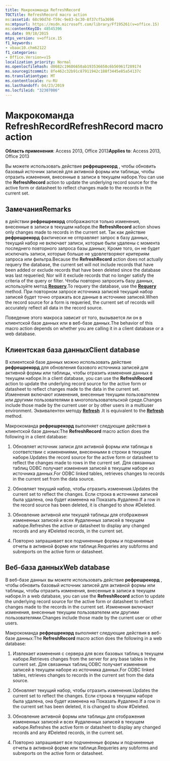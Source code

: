 ```yaml
---
title: Макрокоманда RefreshRecord
TOCTitle: RefreshRecord macro action
ms:assetid: 68c90d7d-f59c-9e83-bc30-8f37cf5a3696
ms:mtpsurl: https://msdn.microsoft.com/library/Ff195261(v=office.15)
ms:contentKeyID: 48545396
ms.date: 09/18/2015
mtps_version: v=office.15
f1_keywords:
- vbaac10.chm62122
f1_categories:
- Office.Version=v15
localization_priority: Normal
ms.openlocfilehash: d8682c19686650ab193536658c6b56961f289174
ms.sourcegitcommit: 8fe462c32b91c87911942c188f3445e85a54137c
ms.translationtype: MT
ms.contentlocale: ru-RU
ms.lasthandoff: 04/23/2019
ms.locfileid: "32307086"
---
```

# <a name="refreshrecord-macro-action"></a><span data-ttu-id="d5ee6-102">Макрокоманда RefreshRecord</span><span class="sxs-lookup"><span data-stu-id="d5ee6-102">RefreshRecord macro action</span></span>


<span data-ttu-id="d5ee6-103">**Область применения**: Access 2013, Office 2013</span><span class="sxs-lookup"><span data-stu-id="d5ee6-103">**Applies to**: Access 2013, Office 2013</span></span>

<span data-ttu-id="d5ee6-104">Вы можете использовать действие **рефрешрекорд** , чтобы обновить базовый источник записей для активной формы или таблицы, чтобы отразить изменения, внесенные в записи в текущем наборе.</span><span class="sxs-lookup"><span data-stu-id="d5ee6-104">You can use the **RefreshRecord** action to update the underlying record source for the active form or datasheet to reflect changes made to the records in the current set.</span></span>

## <a name="remarks"></a><span data-ttu-id="d5ee6-105">Замечания</span><span class="sxs-lookup"><span data-stu-id="d5ee6-105">Remarks</span></span>

<span data-ttu-id="d5ee6-106">в действии **рефрешрекорд** отображаются только изменения, внесенные в записи в текущем наборе.</span><span class="sxs-lookup"><span data-stu-id="d5ee6-106">the **RefreshRecord** action shows only changes made to records in the current set.</span></span> <span data-ttu-id="d5ee6-107">Так как действие **рефрешрекорд** фактически не отправляет запрос в базу данных, текущий набор не включает записи, которые были удалены с момента последнего повторного запроса базы данных; Кроме того, он не будет исключать записи, которые больше не удовлетворяют критериям запроса или фильтра.</span><span class="sxs-lookup"><span data-stu-id="d5ee6-107">Because the **RefreshRecord** action does not actually requery the database, the current set will not include records that have been added or exclude records that have been deleted since the database was last requeried; Nor will it exclude records that no longer satisfy the criteria of the query or filter.</span></span> <span data-ttu-id="d5ee6-108">Чтобы повторно запросить базу данных, используйте метод **[Requery](requery-macro-action.md)**.</span><span class="sxs-lookup"><span data-stu-id="d5ee6-108">To requery the database, use the **[Requery](requery-macro-action.md)** method.</span></span> <span data-ttu-id="d5ee6-109">При повторном запросе источника записей текущий набор записей будет точно отражать все данные в источнике записей.</span><span class="sxs-lookup"><span data-stu-id="d5ee6-109">When the record source for a form is requeried, the current set of records will accurately reflect all data in the record source.</span></span>

<span data-ttu-id="d5ee6-110">Поведение этого макроса зависит от того, вызывается ли он в клиентской базе данных или в веб-базе данных.</span><span class="sxs-lookup"><span data-stu-id="d5ee6-110">The behavior of this macro action depends on whether you are calling it in a client database or a web database.</span></span>

## <a name="client-database"></a><span data-ttu-id="d5ee6-111">Клиентская база данных</span><span class="sxs-lookup"><span data-stu-id="d5ee6-111">Client database</span></span>

<span data-ttu-id="d5ee6-112">В клиентской базе данных можно использовать действие **рефрешрекорд** для обновления базового источника записей для активной формы или таблицы, чтобы отразить изменения данных в текущем наборе.</span><span class="sxs-lookup"><span data-stu-id="d5ee6-112">In a client database, you can use the **RefreshRecord** action to update the underlying record source for the active form or datasheet to reflect changes made to the data in the current set.</span></span> <span data-ttu-id="d5ee6-113">Изменения включают изменения, внесенные текущим пользователем или другими пользователями в многопользовательской среде.</span><span class="sxs-lookup"><span data-stu-id="d5ee6-113">Changes include those made by the current user or by other users in a multiuser environment.</span></span> <span data-ttu-id="d5ee6-114">Эквивалентен методу **[Refresh](https://docs.microsoft.com/office/vba/api/Access.Form.Refresh)** .</span><span class="sxs-lookup"><span data-stu-id="d5ee6-114">It is equivalent to the **[Refresh](https://docs.microsoft.com/office/vba/api/Access.Form.Refresh)** method.</span></span>

<span data-ttu-id="d5ee6-115">Макрокоманда **рефрешрекорд** выполняет следующие действия в клиентской базе данных:</span><span class="sxs-lookup"><span data-stu-id="d5ee6-115">The **RefreshRecord** macro action does the following in a client database:</span></span>

1.  <span data-ttu-id="d5ee6-116">Обновляет источник записи для активной формы или таблицы в соответствии с изменениями, внесенными в строки в текущем наборе.</span><span class="sxs-lookup"><span data-stu-id="d5ee6-116">Updates the record source for the active form or datasheet to reflect the changes made to rows in the current set.</span></span> <span data-ttu-id="d5ee6-117">Для связанных таблиц ODBC получает изменения записей в текущем наборе из источника данных.</span><span class="sxs-lookup"><span data-stu-id="d5ee6-117">For ODBC linked tables, retrieves changes to records in the current set from the data source.</span></span>

2.  <span data-ttu-id="d5ee6-118">Обновляет текущий набор, чтобы отразить изменения.</span><span class="sxs-lookup"><span data-stu-id="d5ee6-118">Updates the current set to reflect the changes.</span></span> <span data-ttu-id="d5ee6-119">Если строка в источнике записей была удалена, она будет изменена на Показать \#удалено.</span><span class="sxs-lookup"><span data-stu-id="d5ee6-119">If a row in the record source has been deleted, it is changed to show \#Deleted.</span></span>

3.  <span data-ttu-id="d5ee6-120">Обновление активной или текущей таблицы для отображения измененных записей и всех \#удаленных записей в текущем наборе.</span><span class="sxs-lookup"><span data-stu-id="d5ee6-120">Refreshes the active or datasheet to display any changed records and any \#Deleted records, in the current set.</span></span>

4.  <span data-ttu-id="d5ee6-121">Повторно запрашивает все подчиненные формы и подчиненные отчеты в активной форме или таблице.</span><span class="sxs-lookup"><span data-stu-id="d5ee6-121">Requeries any subforms and subreports on the active form or datasheet.</span></span>

## <a name="web-database"></a><span data-ttu-id="d5ee6-122">Веб-база данных</span><span class="sxs-lookup"><span data-stu-id="d5ee6-122">Web database</span></span>

<span data-ttu-id="d5ee6-123">В веб-базе данных вы можете использовать действие **рефрешрекорд** , чтобы обновить базовый источник записей для активной формы или таблицы, чтобы отразить изменения, внесенные в записи в текущем наборе.</span><span class="sxs-lookup"><span data-stu-id="d5ee6-123">In a web database, you can use the **RefreshRecord** action to update the underlying record source for the active form or datasheet to reflect changes made to the records in the current set.</span></span> <span data-ttu-id="d5ee6-124">Изменения включают изменения, внесенные текущим пользователем или другими пользователями.</span><span class="sxs-lookup"><span data-stu-id="d5ee6-124">Changes include those made by the current user or other users.</span></span>

<span data-ttu-id="d5ee6-125">Макрокоманда **рефрешрекорд** выполняет следующие действия в веб-базе данных:</span><span class="sxs-lookup"><span data-stu-id="d5ee6-125">The **RefreshRecord** macro action does the following in a web database:</span></span>

1.  <span data-ttu-id="d5ee6-126">Извлекает изменения с сервера для всех базовых таблиц в текущем наборе.</span><span class="sxs-lookup"><span data-stu-id="d5ee6-126">Retrieves changes from the server for any base tables in the current set.</span></span> <span data-ttu-id="d5ee6-127">Для связанных таблиц ODBC получает изменения записей в текущем наборе из источника данных.</span><span class="sxs-lookup"><span data-stu-id="d5ee6-127">For ODBC linked tables, retrieves changes to records in the current set from the data source.</span></span>

2.  <span data-ttu-id="d5ee6-128">Обновляет текущий набор, чтобы отразить изменения.</span><span class="sxs-lookup"><span data-stu-id="d5ee6-128">Updates the current set to reflect the changes.</span></span> <span data-ttu-id="d5ee6-129">Если строка в текущем наборе была удалена, она будет изменена на Показать \#удалено.</span><span class="sxs-lookup"><span data-stu-id="d5ee6-129">If a row in the current set has been deleted, it is changed to show \#Deleted.</span></span>

3.  <span data-ttu-id="d5ee6-130">Обновление активной формы или таблицы для отображения измененных записей и всех \#удаленных записей в текущем наборе.</span><span class="sxs-lookup"><span data-stu-id="d5ee6-130">Refreshes the active form or datasheet to display any changed records and any \#Deleted records, in the current set.</span></span>

4.  <span data-ttu-id="d5ee6-131">Повторно запрашивает все подчиненные формы и подчиненные отчеты в активной форме или таблице.</span><span class="sxs-lookup"><span data-stu-id="d5ee6-131">Requeries any subforms and subreports on the active form or datasheet.</span></span>


